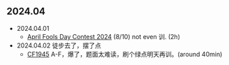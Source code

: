 ## 2024.04

- 2024.04.01
  - [April Fools Day Contest 2024](https://codeforces.com/contest/1952) (8/10) not even 训. (2h)
- 2024.04.02 徒步去了，摆了点
  - [CF1945](https://codeforces.com/contest/1945) A-F，爆了，题面太难读，刷个绿点明天再训。(around 40min)